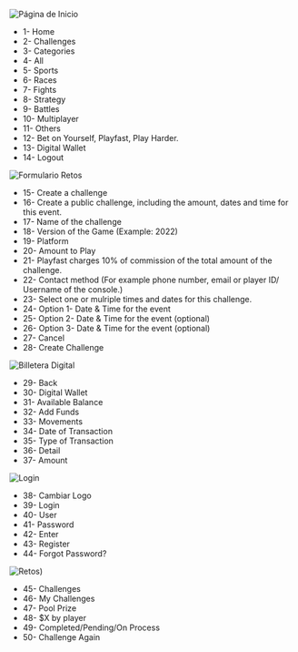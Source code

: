 ![Página de Inicio](https://i.ibb.co/hVT7gvB/PF.jpg)
- 1- Home
- 2- Challenges
- 3- Categories
- 4- All
- 5- Sports
- 6- Races
- 7- Fights
- 8- Strategy
- 9- Battles
- 10- Multiplayer
- 11- Others
- 12- Bet on Yourself, Playfast, Play Harder.
- 13- Digital Wallet
- 14- Logout

![Formulario Retos](https://i.ibb.co/gSbpGsN/PF2.jpg)
- 15- Create a challenge
- 16- Create a public challenge, including the amount, dates and time for this event.
- 17- Name of the challenge
- 18- Version of the Game (Example: 2022)
- 19- Platform
- 20- Amount to Play
- 21- Playfast charges 10% of commission of the total amount of the challenge.
- 22- Contact method (For example phone number, email or player ID/ Username of the console.)
- 23- Select one or mulriple times and dates for this challenge.
- 24- Option 1- Date & Time for the event
- 25- Option 2- Date & Time for the event (optional)
- 26- Option 3- Date & Time for the event (optional)
- 27- Cancel 
- 28- Create Challenge

![Billetera Digital](https://i.ibb.co/pxLf7Dw/PF3.jpg)
- 29- Back
- 30- Digital Wallet
- 31- Available Balance
- 32- Add Funds
- 33- Movements
- 34- Date of Transaction
- 35- Type of Transaction
- 36- Detail
- 37- Amount 

![Login](https://i.ibb.co/9YBtwHJ/traducc.jpg)
- 38- Cambiar Logo
- 39- Login
- 40- User
- 41- Password
- 42- Enter
- 43- Register
- 44- Forgot Password?

![Retos](https://i.ibb.co/ScDr067/Challenge.jpg))
- 45- Challenges
- 46- My Challenges
- 47- Pool Prize
- 48- $X by player
- 49- Completed/Pending/On Process
- 50- Challenge Again



